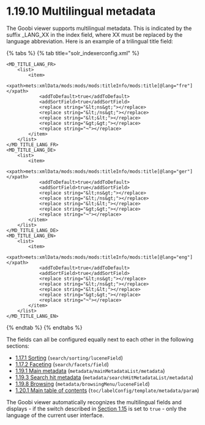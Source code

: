 # 1.19.10 Multilingual metadata

The Goobi viewer supports multilingual metadata. This is indicated by the suffix \_LANG\_XX in the index field, where XX must be replaced by the language abbreviation. Here is an example of a trilingual title field:

{% tabs %}
{% tab title="solr_indexerconfig.xml" %}
```markup
<MD_TITLE_LANG_FR>
    <list>
        <item>
            <xpath>mets:xmlData/mods:mods/mods:titleInfo/mods:title[@lang="fre"]</xpath>
            <addToDefault>true</addToDefault>
            <addSortField>true</addSortField>
            <replace string="&lt;ns&gt;"></replace>
            <replace string="&lt;/ns&gt;"></replace>
            <replace string="&lt;&lt;"></replace>
            <replace string="&gt;&gt;"></replace>
            <replace string="¬"></replace>
        </item>
    </list>
</MD_TITLE_LANG_FR>
<MD_TITLE_LANG_DE>
    <list>
        <item>
            <xpath>mets:xmlData/mods:mods/mods:titleInfo/mods:title[@lang="ger"]</xpath>
            <addToDefault>true</addToDefault>
            <addSortField>true</addSortField>
            <replace string="&lt;ns&gt;"></replace>
            <replace string="&lt;/ns&gt;"></replace>
            <replace string="&lt;&lt;"></replace>
            <replace string="&gt;&gt;"></replace>
            <replace string="¬"></replace>
        </item>
    </list>
</MD_TITLE_LANG_DE>
<MD_TITLE_LANG_EN>
    <list>
        <item>
            <xpath>mets:xmlData/mods:mods/mods:titleInfo/mods:title[@lang="eng"]</xpath>
            <addToDefault>true</addToDefault>
            <addSortField>true</addSortField>
            <replace string="&lt;ns&gt;"></replace>
            <replace string="&lt;/ns&gt;"></replace>
            <replace string="&lt;&lt;"></replace>
            <replace string="&gt;&gt;"></replace>
            <replace string="¬"></replace>
        </item>
    </list>
</MD_TITLE_LANG_EN>
```
{% endtab %}
{% endtabs %}

The fields can all be configured equally next to each other in the following sections:

* [1.17.1 Sorting](../17/1.md) (`search/sorting/luceneField`)
* [1.17.2 Faceting](../17/2.md) (`search/facets/field`)
* [1.19.1 Main metadata](1.md) (`metadata/mainMetadataList/metadata`)
* [1.19.3 Search hit metadata](3.md) (`metadata/searchHitMetadataList/metadata`)
* [1.19.8 Browsing](8.md) (`metadata/browsingMenu/luceneField`)
* [1.20.1 Main table of contents](../20/1.md) (`toc/labelConfig/template/metadata/param`)

The Goobi viewer automatically recognizes the multilingual fields and displays - if the switch described in [Section 1.15](../15.md) is set to `true` - only the language of the current user interface.
